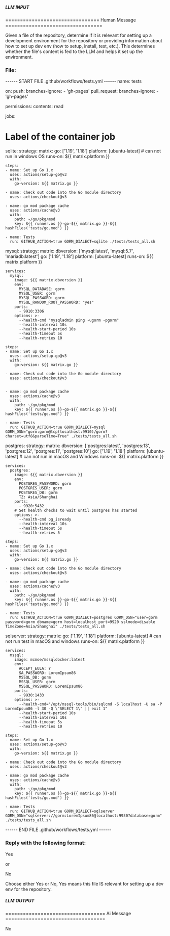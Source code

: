 ##### LLM INPUT #####
================================ Human Message =================================

Given a file of the repository, determine if it is relevant for setting up a development environment for the repository or providing information about how to set up dev env (how to setup, install, test, etc.). This determines whether the file's content is fed to the LLM and helps it set up the environment.

### File:
------ START FILE .github/workflows/tests.yml ------
name: tests

on:
  push:
    branches-ignore:
      - 'gh-pages'
  pull_request:
    branches-ignore:
      - 'gh-pages'

permissions:
  contents: read

jobs:
  # Label of the container job
  sqlite:
    strategy:
      matrix:
        go: ['1.19', '1.18']
        platform: [ubuntu-latest] # can not run in windows OS
    runs-on: ${{ matrix.platform }}

    steps:
    - name: Set up Go 1.x
      uses: actions/setup-go@v3
      with:
        go-version: ${{ matrix.go }}

    - name: Check out code into the Go module directory
      uses: actions/checkout@v3

    - name: go mod package cache
      uses: actions/cache@v3
      with:
        path: ~/go/pkg/mod
        key: ${{ runner.os }}-go-${{ matrix.go }}-${{ hashFiles('tests/go.mod') }}

    - name: Tests
      run: GITHUB_ACTION=true GORM_DIALECT=sqlite ./tests/tests_all.sh

  mysql:
    strategy:
      matrix:
        dbversion: ['mysql:latest', 'mysql:5.7', 'mariadb:latest']
        go: ['1.19', '1.18']
        platform: [ubuntu-latest]
    runs-on: ${{ matrix.platform }}

    services:
      mysql:
        image: ${{ matrix.dbversion }}
        env:
          MYSQL_DATABASE: gorm
          MYSQL_USER: gorm
          MYSQL_PASSWORD: gorm
          MYSQL_RANDOM_ROOT_PASSWORD: "yes"
        ports:
          - 9910:3306
        options: >-
          --health-cmd "mysqladmin ping -ugorm -pgorm"
          --health-interval 10s
          --health-start-period 10s
          --health-timeout 5s
          --health-retries 10

    steps:
    - name: Set up Go 1.x
      uses: actions/setup-go@v3
      with:
        go-version: ${{ matrix.go }}

    - name: Check out code into the Go module directory
      uses: actions/checkout@v3


    - name: go mod package cache
      uses: actions/cache@v3
      with:
        path: ~/go/pkg/mod
        key: ${{ runner.os }}-go-${{ matrix.go }}-${{ hashFiles('tests/go.mod') }}

    - name: Tests
      run: GITHUB_ACTION=true GORM_DIALECT=mysql GORM_DSN="gorm:gorm@tcp(localhost:9910)/gorm?charset=utf8&parseTime=True" ./tests/tests_all.sh

  postgres:
    strategy:
      matrix:
        dbversion: ['postgres:latest', 'postgres:13', 'postgres:12', 'postgres:11', 'postgres:10']
        go: ['1.19', '1.18']
        platform: [ubuntu-latest] # can not run in macOS and Windows
    runs-on: ${{ matrix.platform }}

    services:
      postgres:
        image: ${{ matrix.dbversion }}
        env:
          POSTGRES_PASSWORD: gorm
          POSTGRES_USER: gorm
          POSTGRES_DB: gorm
          TZ: Asia/Shanghai
        ports:
          - 9920:5432
        # Set health checks to wait until postgres has started
        options: >-
          --health-cmd pg_isready
          --health-interval 10s
          --health-timeout 5s
          --health-retries 5

    steps:
    - name: Set up Go 1.x
      uses: actions/setup-go@v3
      with:
        go-version: ${{ matrix.go }}

    - name: Check out code into the Go module directory
      uses: actions/checkout@v3

    - name: go mod package cache
      uses: actions/cache@v3
      with:
        path: ~/go/pkg/mod
        key: ${{ runner.os }}-go-${{ matrix.go }}-${{ hashFiles('tests/go.mod') }}

    - name: Tests
      run: GITHUB_ACTION=true GORM_DIALECT=postgres GORM_DSN="user=gorm password=gorm dbname=gorm host=localhost port=9920 sslmode=disable TimeZone=Asia/Shanghai" ./tests/tests_all.sh

  sqlserver:
    strategy:
      matrix:
        go: ['1.19', '1.18']
        platform: [ubuntu-latest] # can not run test in macOS and windows
    runs-on: ${{ matrix.platform }}

    services:
      mssql:
        image: mcmoe/mssqldocker:latest
        env:
          ACCEPT_EULA: Y
          SA_PASSWORD: LoremIpsum86
          MSSQL_DB: gorm
          MSSQL_USER: gorm
          MSSQL_PASSWORD: LoremIpsum86
        ports:
          - 9930:1433
        options: >-
          --health-cmd="/opt/mssql-tools/bin/sqlcmd -S localhost -U sa -P LoremIpsum86 -l 30 -Q \"SELECT 1\" || exit 1"
          --health-start-period 10s
          --health-interval 10s
          --health-timeout 5s
          --health-retries 10

    steps:
    - name: Set up Go 1.x
      uses: actions/setup-go@v3
      with:
        go-version: ${{ matrix.go }}

    - name: Check out code into the Go module directory
      uses: actions/checkout@v3

    - name: go mod package cache
      uses: actions/cache@v3
      with:
        path: ~/go/pkg/mod
        key: ${{ runner.os }}-go-${{ matrix.go }}-${{ hashFiles('tests/go.mod') }}

    - name: Tests
      run: GITHUB_ACTION=true GORM_DIALECT=sqlserver GORM_DSN="sqlserver://gorm:LoremIpsum86@localhost:9930?database=gorm" ./tests/tests_all.sh

------ END FILE .github/workflows/tests.yml ------

### Reply with the following format:

<rel>Yes</rel>

or

<rel>No</rel>

Choose either Yes or No, Yes means this file IS relevant for setting up a dev env for the repository.

##### LLM OUTPUT #####
================================== Ai Message ==================================

<rel>No</rel>